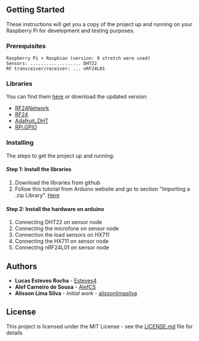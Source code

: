 ## Getting Started

These instructions will get you a copy of the project up and running on your Raspberry Pi for development and testing purposes.

### Prerequisites

```
Raspberry Pi + Raspbian (version: 9 stretch were used)
Sensors: ................... DHT22
RF transceiver/receiver: ... nRF24L01
```

### Libraries

You can find them [here](libraries) or download the updated version:

- [RF24Network](https://github.com/nRF24/RF24Network)
- [RF24](https://github.com/nRF24/RF24)
- [Adafruit_DHT](https://github.com/adafruit/Adafruit_Python_DHT)
- [RPi.GPIO](https://pypi.org/project/RPi.GPIO/)

### Installing

The steps to get the project up and running:

#### Step 1: Install the libraries 

   1. Download the libraries from github
   2. Follow this tutorial from Arduino website and go to section "Importing a .zip Library". [Here](https://www.arduino.cc/en/Guide/Libraries)

#### Step 2: Install the hardware on arduino

   1. Connecting DHT22 on sensor node
   2. Connecting the microfone on sensor node
   3. Connection the load sensors on HX711
   4. Connecting the HX711 on sensor node
   5. Connecting nRF24L01 on sensor node

## Authors

* **Lucas Esteves Rocha** - [Esteves4](https://github.com/Esteves4)
* **Alef Carneiro de Sousa** - [AlefCS](https://github.com/AlefCS)
* **Alisson Lima Silva** - *Initial work* - [alissonlimasilva](https://github.com/alissonlimasilva)

## License

This project is licensed under the MIT License - see the [LICENSE.md](../LICENSE) file for details
